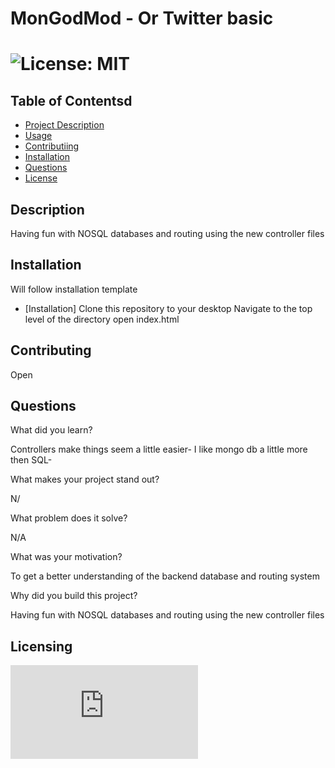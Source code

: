 
  
  # MonGodMod - Or Twitter	basic

  # ![License: MIT](https://img.shields.io/badge/License-MIT-yellow.svg)

  ## Table of Contentsd
  - [Project Description](#Description)
  - [Usage](#Usage)
  - [Contributiing](#Contributing)
  - [Installation](#Installation)
  - [Questions](#Questions)
  - [License](#license)

  ## Description
  Having fun with NOSQL databases and routing using the new controller files

  ## Installation
  Will follow installation template
  - [Installation]
  Clone this repository to your desktop
  Navigate to the top level of the directory
  open index.html

  ## Contributing
  Open

  ## Questions
  What did you learn?

  Controllers make things seem a little easier- I like mongo db a little more then SQL-     

  What makes your project stand out?

  N/

  What problem does it solve?

  N/A

  What was your motivation?

  To get a better understanding of the backend database and routing system

  Why did you build this project?
  
  Having fun with NOSQL databases and routing using the new controller files
 
  
  ## Licensing
   ![License: MIT](https://https://www.mit.edu/~amini/LICENSE.md) 